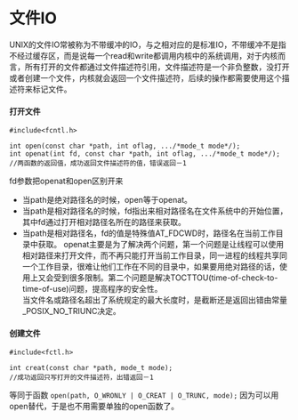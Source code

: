 # 文件IO

UNIX的文件IO常被称为不带缓冲的IO，与之相对应的是标准IO，不带缓冲不是指不经过缓存区，而是说每一个read和write都调用内核中的系统调用，对于内核而言，所有打开的文件都通过文件描述符引用，文件描述符是一个非负整数，没打开或者创建一个文件，内核就会返回一个文件描述符，后续的操作都需要使用这个描述符来标记文件。

#### 打开文件
```
#include<fcntl.h>

int open(const char *path, int oflag, .../*mode_t mode*/);
int openat(int fd, const char *path, int oflag, .../*mode_t mode*/);
//两函数的返回值，成功返回文件描述符的值，错误返回－1
```    
fd参数把openat和open区别开来     
- 当path是绝对路径名的时候，open等于openat。
- 当path是相对路径名的时候，fd指出来相对路径名在文件系统中的开始位置，其中fd通过打开相对路径名所在的路径来获取。
- 当path是相对路径名，fd的值是特殊值AT_FDCWD时，路径名在当前工作目录中获取。
openat主要是为了解决两个问题，第一个问题是让线程可以使用相对路径来打开文件，而不再只能打开当前工作目录，同一进程的线程共享同一个工作目录，很难让他们工作在不同的目录中，如果要用绝对路径的话，使用上又会受到很多限制。第二个问题是解决TOCTTOU(time-of-check-to-time-of-use)问题，提高程序的安全性。   
当文件名或路径名超出了系统规定的最大长度时，是截断还是返回出错由常量_POSIX_NO_TRIUNC决定。

#### 创建文件
```
#include<fctl.h>

int creat(const char *path, mode_t mode);
//成功返回只写打开的文件描述符，出错返回－1
```
等同于函数
`open(path, O_WRONLY | O_CREAT | O_TRUNC, mode);`
因为可以用open替代，于是也不用需要单独的open函数了。
